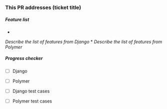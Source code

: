 ### This PR addresses (ticket title)

##### Feature list
*
_Describe the list of features from Django_
*
_Describe the list of features from Polymer_

##### Progress checker
- [ ] Django

- [ ] Polymer

- [ ] Django test cases

- [ ] Polymer test cases

